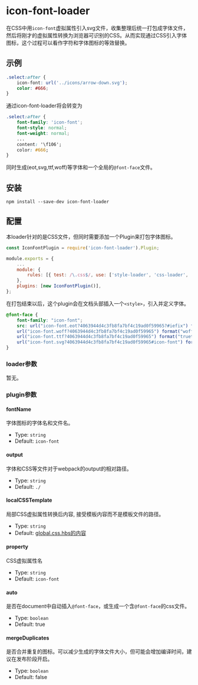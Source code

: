 # icon-font-loader

在CSS中用`icon-font`虚拟属性引入svg文件，收集整理后统一打包成字体文件，然后将刚才的虚拟属性转换为浏览器可识别的CSS。从而实现通过CSS引入字体图标，这个过程可以看作字符和字体图标的等效替换。

## 示例

``` css
.select:after {
    icon-font: url('../icons/arrow-down.svg');
    color: #666;
}
```

通过icon-font-loader将会转变为

``` css
.select:after {
    font-family: 'icon-font';
    font-style: normal;
    font-weight: normal;
    ...
    content: '\f106';
    color: #666;
}
```

同时生成(eot,svg,ttf,woff)等字体和一个全局的`@font-face`文件。

## 安装

``` shell
npm install --save-dev icon-font-loader
```

## 配置

本loader针对的是CSS文件，但同时需要添加一个Plugin来打包字体图标。

```javascript
const IconFontPlugin = require('icon-font-loader').Plugin;

module.exports = {
    ...
    module: {
        rules: [{ test: /\.css$/, use: ['style-loader', 'css-loader', 'icon-font-loader'] }],
    },
    plugins: [new IconFontPlugin()],
};
```
在打包结束以后，这个plugin会在文档头部插入一个`<style>`，引入并定义字体。

``` css
@font-face {
	font-family: "icon-font";
	src: url("icon-font.eot?4063944d4c3fb8fa7bf4c19ad0f59965?#iefix") format("embedded-opentype"),
	url("icon-font.woff?4063944d4c3fb8fa7bf4c19ad0f59965") format("woff"),
	url("icon-font.ttf?4063944d4c3fb8fa7bf4c19ad0f59965") format("truetype"),
	url("icon-font.svg?4063944d4c3fb8fa7bf4c19ad0f59965#icon-font") format("svg");
}
```

### loader参数

暂无。

### plugin参数

#### fontName
字体图标的字体名和文件名。

- Type: `string`
- Default: `icon-font`

#### output

字体和CSS等文件对于webpack的output的相对路径。

- Type: `string`
- Default: `./`

#### localCSSTemplate

局部CSS虚拟属性转换后内容, 接受模板内容而不是模板文件的路径。

- Type: `string`
- Default: [global.css.hbs的内容](https://github.com/vusion/icon-font-loader/blob/master/src/global.css.hbs)

#### property

CSS虚拟属性名

- Type: `string`
- Default: `icon-font`

#### auto

是否在document中自动插入`@font-face`，或生成一个含`@font-face`的css文件。

- Type: `boolean`
- Default: true

#### mergeDuplicates

是否合并重复的图标。可以减少生成的字体文件大小，但可能会增加编译时间，建议在发布阶段开启。

- Type: `boolean`
- Default: false
